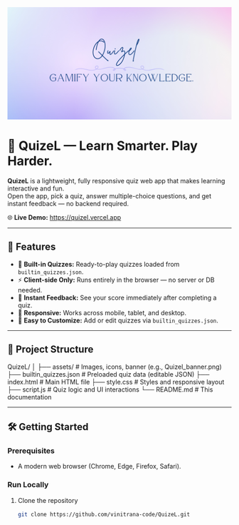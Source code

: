 ![QuizeL Banner](./assets/Quizel_banner.png)

# 🧠 QuizeL — Learn Smarter. Play Harder.

**QuizeL** is a lightweight, fully responsive quiz web app that makes learning interactive and fun.  
Open the app, pick a quiz, answer multiple-choice questions, and get instant feedback — no backend required.

🌐 **Live Demo:** https://quizel.vercel.app

---

## 🚀 Features

- 🎯 **Built-in Quizzes:** Ready-to-play quizzes loaded from `builtin_quizzes.json`.  
- ⚡ **Client-side Only:** Runs entirely in the browser — no server or DB needed.  
- 🧠 **Instant Feedback:** See your score immediately after completing a quiz.  
- 📱 **Responsive:** Works across mobile, tablet, and desktop.  
- 🔧 **Easy to Customize:** Add or edit quizzes via `builtin_quizzes.json`.

---

## 🧩 Project Structure

QuizeL/
│
├── assets/ # Images, icons, banner (e.g., Quizel_banner.png)
├── builtin_quizzes.json # Preloaded quiz data (editable JSON)
├── index.html # Main HTML file
├── style.css # Styles and responsive layout
├── script.js # Quiz logic and UI interactions
└── README.md # This documentation

---

## 🛠️ Getting Started

### Prerequisites
- A modern web browser (Chrome, Edge, Firefox, Safari).

### Run Locally
1. Clone the repository  
   ```bash
   git clone https://github.com/vinitrana-code/QuizeL.git